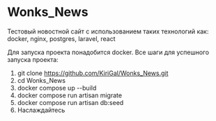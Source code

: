 # Wonks_News
Тестовый новостной сайт с использованием таких технологий как: docker, nginx, postgres, laravel, react

Для запуска проекта понадобится docker.
Все шаги для успешного запуска проекта:
1) git clone https://github.com/KiriGal/Wonks_News.git
2) cd Wonks_News
3) docker compose up --build
4) docker compose run artisan migrate
5) docker compose run artisan db:seed
6) Наслаждайтесь
